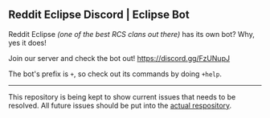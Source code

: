 ## Reddit Eclipse Discord | Eclipse Bot

Reddit Eclipse *(one of the best RCS clans out there)* has its own bot? Why, yes it does!

Join our server and check the bot out! https://discord.gg/FzUNupJ

The bot's prefix is `+`, so check out its commands by doing `+help`.

******************************************************************************************

This repository is being kept to show current issues that needs to be resolved. All future issues should be put into the [actual respository](https://github.com/Luis729/eclipse-bot).
